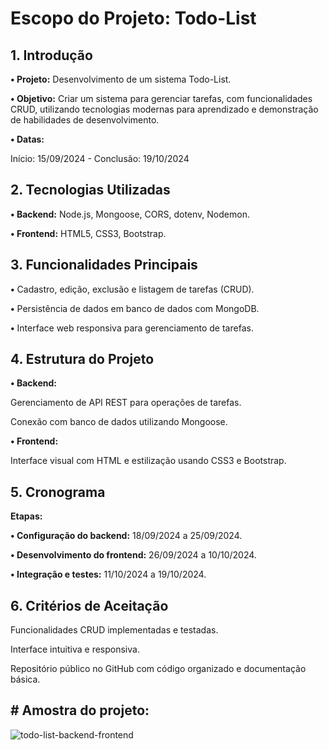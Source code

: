 <h1>Escopo do Projeto: Todo-List</h1>
<h2>1. Introdução</h2>
<p><strong>• Projeto:</strong> Desenvolvimento de um sistema Todo-List.</p>
<p><strong>• Objetivo:</strong> Criar um sistema para gerenciar tarefas, com funcionalidades CRUD, utilizando tecnologias modernas para aprendizado e demonstração de habilidades de desenvolvimento.</p>
</p><strong>• Datas:</strong></p>
Início: 15/09/2024 -
Conclusão: 19/10/2024

<h2>2. Tecnologias Utilizadas</h2>
<p><strong>• Backend:</strong> Node.js, Mongoose, CORS, dotenv, Nodemon.</p>
<p><strong>• Frontend:</strong> HTML5, CSS3, Bootstrap.</p>

<h2>3. Funcionalidades Principais</h2>
<p><strong>•</strong> Cadastro, edição, exclusão e listagem de tarefas (CRUD).</p>
<p><strong>•</strong> Persistência de dados em banco de dados com MongoDB.</p>
<p><strong>•</strong> Interface web responsiva para gerenciamento de tarefas.</p>

<h2>4. Estrutura do Projeto</h2>
<p><strong>• Backend:</strong></p>
<p>Gerenciamento de API REST para operações de tarefas.<p>
<p>Conexão com banco de dados utilizando Mongoose.</p>
<p><strong>• Frontend:</strong></p>
<p>Interface visual com HTML e estilização usando CSS3 e Bootstrap.</p>

<h2>5. Cronograma</h2>
<p><strong>Etapas:</strong></p>
<p><strong>• Configuração do backend:</strong> 18/09/2024 a 25/09/2024.</p>
<p><strong>• Desenvolvimento do frontend:</strong> 26/09/2024 a 10/10/2024.</p>
<p><strong>• Integração e testes:</strong> 11/10/2024 a 19/10/2024.</p>

<h2>6. Critérios de Aceitação</h2>
<p>Funcionalidades CRUD implementadas e testadas.</p>
<p>Interface intuitiva e responsiva.</p>
<p>Repositório público no GitHub com código organizado e documentação básica.</p>

<h2># Amostra do projeto:</h2>


![todo-list-backend-frontend](https://github.com/user-attachments/assets/c9ac5932-0c43-4955-9e56-2dbf9350f2c9)

